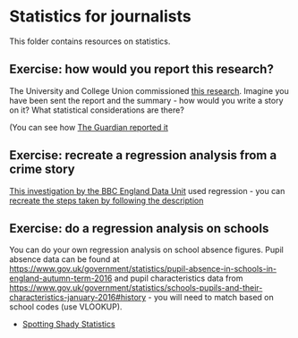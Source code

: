 # Statistics for journalists

This folder contains resources on statistics.

## Exercise: how would you report this research?

The University and College Union commissioned [this research](https://londoneconomics.co.uk/blog/publication/impact-of-the-covid-19-pandemic-on-university-deferral-rates-and-student-switching-may-2020/). Imagine you have been sent the report and the summary - how would you write a story on it? What statistical considerations are there?

(You can see how [The Guardian reported it](https://www.theguardian.com/education/2020/may/20/uk-universities-facing-760m-hit-one-in-five-students-plan-defer?CMP=share_btn_tw)

## Exercise: recreate a regression analysis from a crime story

[This investigation by the BBC England Data Unit](http://www.bbc.co.uk/news/uk-england-40131277) used regression - you can [recreate the steps taken by following the description](https://github.com/BBC-Data-Unit/unsolved-crime/blob/master/regression.md)

## Exercise: do a regression analysis on schools

You can do your own regression analysis on school absence figures. Pupil absence data can be found at https://www.gov.uk/government/statistics/pupil-absence-in-schools-in-england-autumn-term-2016 and pupil characteristics data from https://www.gov.uk/government/statistics/schools-pupils-and-their-characteristics-january-2016#history - you will need to match based on school codes (use VLOOKUP).

* [Spotting Shady Statistics](https://www.theopennotebook.com/2017/12/05/spotting-shady-statistics/)
